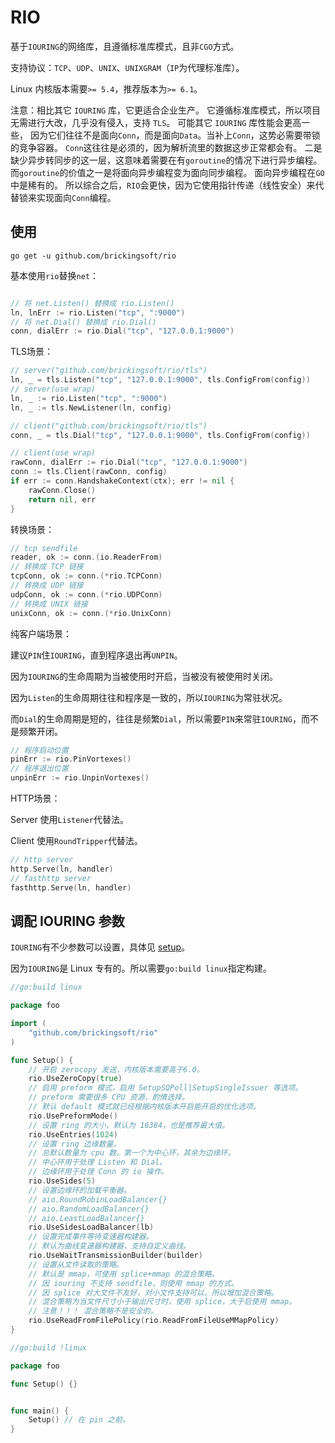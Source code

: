 # RIO

基于`IOURING`的网络库，且遵循标准库模式，且非`CGO`方式。

支持协议：`TCP`、`UDP`、`UNIX`、`UNIXGRAM`（`IP`为代理标准库）。

Linux 内核版本需要`>= 5.4`，推荐版本为`>= 6.1`。

注意：相比其它 `IOURING` 库，它更适合企业生产。
它遵循标准库模式，所以项目无需进行大改，几乎没有侵入，支持 `TLS`。
可能其它 `IOURING` 库性能会更高一些，
因为它们往往不是面向`Conn`，而是面向`Data`。当补上`Conn`，这势必需要带锁的竞争容器。
`Conn`这往往是必须的，因为解析流里的数据这步正常都会有。
二是缺少异步转同步的这一层，这意味着需要在有`goroutine`的情况下进行异步编程。
而`goroutine`的价值之一是将面向异步编程变为面向同步编程。
面向异步编程在`GO`中是稀有的。
所以综合之后，`RIO`会更快，因为它使用指针传递（线性安全）来代替锁来实现面向`Conn`编程。

## 使用

```shell
go get -u github.com/brickingsoft/rio
```

基本使用`rio`替换`net`：
```go

// 将 net.Listen() 替换成 rio.Listen() 
ln, lnErr := rio.Listen("tcp", ":9000")
// 将 net.Dial() 替换成 rio.Dial() 
conn, dialErr := rio.Dial("tcp", "127.0.0.1:9000")

```

TLS场景：
```go
// server("github.com/brickingsoft/rio/tls")
ln, _ = tls.Listen("tcp", "127.0.0.1:9000", tls.ConfigFrom(config))
// server(use wrap)
ln, _ := rio.Listen("tcp", ":9000")
ln, _ := tls.NewListener(ln, config)

// client("github.com/brickingsoft/rio/tls")
conn, _ = tls.Dial("tcp", "127.0.0.1:9000", tls.ConfigFrom(config))

// client(use wrap)
rawConn, dialErr := rio.Dial("tcp", "127.0.0.1:9000")
conn := tls.Client(rawConn, config)
if err := conn.HandshakeContext(ctx); err != nil {
	rawConn.Close()
	return nil, err
}
```

转换场景：
```go
// tcp sendfile
reader, ok := conn.(io.ReaderFrom)
// 转换成 TCP 链接 
tcpConn, ok := conn.(*rio.TCPConn)
// 转换成 UDP 链接
udpConn, ok := conn.(*rio.UDPConn)
// 转换成 UNIX 链接
unixConn, ok := conn.(*rio.UnixConn)
```

纯客户端场景：

建议`PIN`住`IOURING`，直到程序退出再`UNPIN`。

因为`IOURING`的生命周期为当被使用时开启，当被没有被使用时关闭。

因为`Listen`的生命周期往往和程序是一致的，所以`IOURING`为常驻状况。

而`Dial`的生命周期是短的，往往是频繁`Dial`，所以需要`PIN`来常驻`IOURING`，而不是频繁开闭。
```go
// 程序启动位置
pinErr := rio.PinVortexes()
// 程序退出位置
unpinErr := rio.UnpinVortexes()
```

HTTP场景：

Server 使用`Listener`代替法。

Client 使用`RoundTripper`代替法。
```go
// http server
http.Serve(ln, handler)
// fasthttp server
fasthttp.Serve(ln, handler)
```

## 调配 IOURING 参数
`IOURING`有不少参数可以设置，具体见 [setup](https://manpages.debian.org/unstable/liburing-dev/io_uring_enter.2.en.html)。

因为`IOURING`是 Linux 专有的。所以需要`go:build linux`指定构建。

```go
//go:build linux

package foo

import (
	"github.com/brickingsoft/rio"
)

func Setup() {
	// 开启 zerocopy 发送，内核版本需要高于6.0。
	rio.UseZeroCopy(true)
	// 启用 preform 模式，启用 SetupSQPoll|SetupSingleIssuer 等选项。
	// preform 需要很多 CPU 资源，酌情选择。
	// 默认 default 模式就已经根据内核版本开启能开启的优化选项。
	rio.UsePreformMode()
	// 设置 ring 的大小，默认为 16384，也是推荐最大值。
	rio.UseEntries(1024)
	// 设置 ring 边缘数量。
	// 总默认数量为 cpu 数。第一个为中心环，其余为边缘环。
	// 中心环用于处理 Listen 和 Dial。
	// 边缘环用于处理 Conn 的 io 操作。
	rio.UseSides(5)
	// 设置边缘环的加载平衡器。
	// aio.RoundRobinLoadBalancer{}
	// aio.RandomLoadBalancer{}
	// aio.LeastLoadBalancer{}
	rio.UseSidesLoadBalancer(lb)
	// 设置完成事件等待变速器构建器。
	// 默认为曲线变速器构建器，支持自定义曲线。
	rio.UseWaitTransmissionBuilder(builder)
	// 设置从文件读取的策略。
	// 默认是 mmap，可使用 splice+mmap 的混合策略。
	// 因 iouring 不支持 sendfile，则使用 mmap 的方式。
	// 因 splice 对大文件不友好，对小文件支持可以，所以增加混合策略。
	// 混合策略为当文件尺寸小于输出尺寸时，使用 splice，大于后使用 mmap。
	// 注意！！！ 混合策略不是安全的。
	rio.UseReadFromFilePolicy(rio.ReadFromFileUseMMapPolicy)
}

```

```go
//go:build !linux

package foo

func Setup() {}

```

```go

func main() {
	Setup() // 在 pin 之前。
}

```
